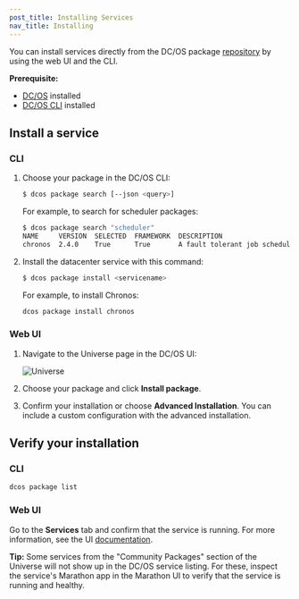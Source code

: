 ```yaml
---
post_title: Installing Services
nav_title: Installing
---
```

<!-- This source repo for this topic is https://github.com/dcos/dcos-docs -->

You can install services directly from the DC/OS package [repository][1] by using the web UI and the CLI.

**Prerequisite:**

*   [DC/OS][2] installed
*   [DC/OS CLI][3] installed

## Install a service 

### CLI

1.  Choose your package in the DC/OS CLI:

    ```bash
    $ dcos package search [--json <query>]
    ```
    
    For example, to search for scheduler packages:
    
    ```bash
    $ dcos package search "scheduler"
    NAME     VERSION  SELECTED  FRAMEWORK  DESCRIPTION                                                                       
    chronos  2.4.0    True      True       A fault tolerant job scheduler for Mesos which handles dependencies and ISO86...  
    ```

1.  Install the datacenter service with this command:

    ```bash
    $ dcos package install <servicename>
    ```
    
    For example, to install Chronos:
    
    ```bash
    dcos package install chronos
    ```
    
### Web UI

1.  Navigate to the Universe page in the DC/OS UI:

    ![Universe](../img/webui-universe-install.png)

2.  Choose your package and click **Install package**. 

3.  Confirm your installation or choose **Advanced Installation**. You can include a custom configuration with the advanced installation.


## Verify your installation

### CLI

```bash
dcos package list
```

### Web UI

Go to the **Services** tab and confirm that the service is running. For more information, see the UI [documentation](/docs/1.7/usage/webinterface/).

**Tip:** Some services from the "Community Packages" section of the Universe will not show up in the DC/OS service listing. For these, inspect the service's Marathon app in the Marathon UI to verify that the service is running and healthy.

 [1]: /docs/1.7/usage/services/repo/
 [2]: /docs/1.7/administration/installing/
 [3]: /docs/1.7/usage/cli/install/
